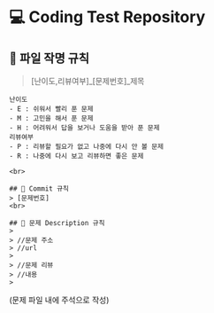 # 💻 Coding Test Repository

## 📘 파일 작명 규칙
> [난이도,리뷰여부]_[문제번호]_제목 
```
난이도
- E : 쉬워서 빨리 푼 문제
- M : 고민을 해서 푼 문제
- H : 어려워서 답을 보거나 도움을 받아 푼 문제
리뷰여부
- P : 리뷰할 필요가 없고 나중에 다시 안 볼 문제
- R : 나중에 다시 보고 리뷰하면 좋은 문제

<br>

## 📗 Commit 규칙
> [문제번호]
<br>

## 📙 문제 Description 규칙
>
> //문제 주소
> //url
> 
> //문제 리뷰
> //내용
>
```
(문제 파일 내에 주석으로 작성)
```
